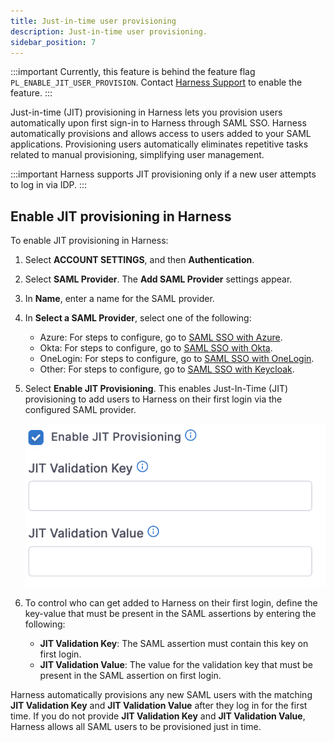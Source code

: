 ```yaml
---
title: Just-in-time user provisioning 
description: Just-in-time user provisioning.
sidebar_position: 7
---
```


:::important
Currently, this feature is behind the feature flag `PL_ENABLE_JIT_USER_PROVISION`. Contact [Harness Support](mailto:support@harness.io) to enable the feature.
:::

Just-in-time (JIT) provisioning in Harness lets you provision users automatically upon first sign-in to Harness through SAML SSO.
Harness automatically provisions and allows access to users added to your SAML applications.
Provisioning users automatically eliminates repetitive tasks related to manual provisioning, simplifying user management.

:::important
Harness supports JIT provisioning only if a new user attempts to log in via IDP.
:::

## Enable JIT provisioning in Harness

To enable JIT provisioning in Harness: 
1. Select **ACCOUNT SETTINGS**, and then **Authentication**.
2. Select **SAML Provider**.
   The **Add SAML Provider** settings appear.
3. In **Name**, enter a name for the SAML provider.
4. In **Select a SAML Provider**, select one of the following: 
   - Azure: For steps to configure, go to [SAML SSO with Azure](/docs/platform/Authentication/single-sign-on-saml#saml-sso-with-azure).
   - Okta: For steps to configure, go to [SAML SSO with Okta](/docs/platform/Authentication/single-sign-on-saml#saml-sso-with-okta).
   - OneLogin: For steps to configure, go to [SAML SSO with OneLogin](/docs/platform/Authentication/single-sign-on-saml#saml-sso-with-onelogin).
   - Other: For steps to configure, go to [SAML SSO with Keycloak](/docs/platform/Authentication/single-sign-on-saml#saml-sso-with-keycloak).
5. Select **Enable JIT Provisioning**. 
   This enables Just-In-Time (JIT) provisioning to add users to Harness on their first login via the configured SAML provider.

   ![](./static/jit-user-provisioning.png)

6. To control who can get added to Harness on their first login, define the key-value that must be present in the SAML assertions by entering the following: 
   - **JIT Validation Key**: The SAML assertion must contain this key on first login.
   - **JIT Validation Value**: The value for the validation key that must be present in the SAML assertion on first login.

Harness automatically provisions any new SAML users with the matching **JIT Validation Key** and **JIT Validation Value** after they log in for the first time.
If you do not provide **JIT Validation Key** and **JIT Validation Value**, Harness allows all SAML users to be provisioned just in time.

